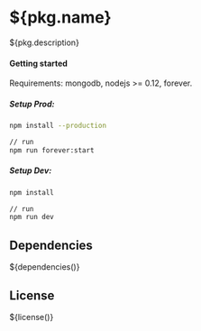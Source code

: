 # ${pkg.name}

${pkg.description}

#### Getting started
Requirements: mongodb, nodejs >= 0.12, forever.

##### Setup Prod:
```bash
npm install --production

// run
npm run forever:start
```

##### Setup Dev:
```bash
npm install

// run
npm run dev
```

## Dependencies

${dependencies()}

## License

${license()}
